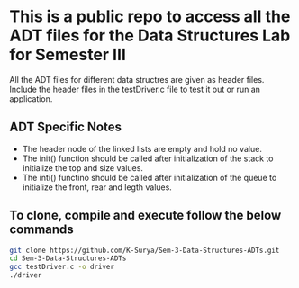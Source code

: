 # This is a public repo to access all the ADT files for the Data Structures Lab for Semester III

All the ADT files for different data structres are given as header files.  
Include the header files in the testDriver.c file to test it out or run an application.

## ADT Specific Notes
+ The header node of the linked lists are empty and hold no value.
+ The init() function should be called after initialization of the stack to initialize the top and size values.
+ The inti() functino should be called after initialization of the queue to initialize the front, rear and legth values.
 

## To clone, compile and execute follow the below commands
``` bash 
git clone https://github.com/K-Surya/Sem-3-Data-Structures-ADTs.git
cd Sem-3-Data-Structures-ADTs
gcc testDriver.c -o driver
./driver
```


    
